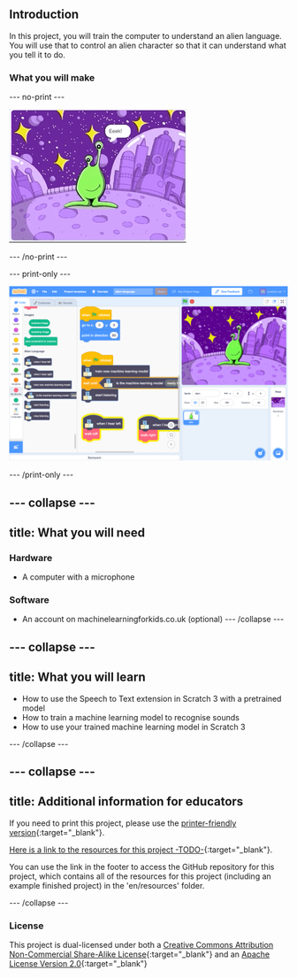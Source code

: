## Introduction

In this project, you will train the computer to understand an alien language. You will use that to control an alien character so that it can understand what you tell it to do.

### What you will make

--- no-print ---

![Alien moving left and right to new words, Eeek and Bop](images/journey.gif)

--- /no-print ---

--- print-only ---

![Overview of entire Scratch project](images/test-new-blocks.png)

--- /print-only ---

--- collapse ---
---
title: What you will need
---

### Hardware
+ A computer with a microphone

### Software
+ An account on machinelearningforkids.co.uk (optional)
--- /collapse ---

--- collapse ---
---
title: What you will learn
---
+ How to use the Speech to Text extension in Scratch 3 with a pretrained model 
+ How to train a machine learning model to recognise sounds
+ How to use your trained machine learning model in Scratch 3

--- /collapse ---

--- collapse ---
---
title: Additional information for educators
---

If you need to print this project, please use the [printer-friendly version](https://projects.raspberrypi.org/en/projects/alien-language/print){:target="_blank"}.

[Here is a link to the resources for this project -TODO-](http://rpf.io/project-name-go){:target="_blank"}.

You can use the link in the footer to access the GitHub repository for this project, which contains all of the resources for this project (including an example finished project) in the 'en/resources' folder.

--- /collapse ---

### License

This project is dual-licensed under both a [Creative Commons Attribution Non-Commercial Share-Alike License](http://creativecommons.org/licenses/by-nc-sa/4.0/){:target="_blank"} and an [Apache License Version 2.0](http://www.apache.org/licenses/LICENSE-2.0){:target="_blank"}
